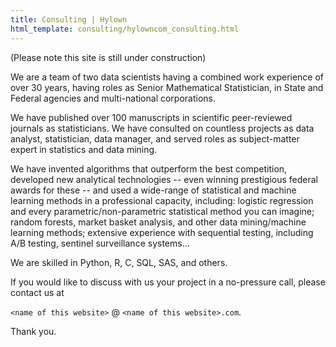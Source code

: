 ```yaml
---
title: Consulting | Hylown
html_template: consulting/hylowncom_consulting.html
---
```



(Please note this site is still under construction)

We are a team of two data scientists having a combined work experience of over 30 years, having roles as Senior Mathematical Statistician, in State and Federal agencies and multi-national corporations.  

We have published over 100 manuscripts in scientific peer-reviewed journals as statisticians.  We have consulted on countless projects as data analyst, statistician, data manager, and served roles as subject-matter expert in statistics and data mining.  

We have invented algorithms that outperform the best competition, developed new analytical technologies -- even winning prestigious federal awards for these -- and used a wide-range of statistical and machine learning methods in a professional capacity, including: logistic regression and every parametric/non-parametric statistical method you can imagine; random forests, market basket analysis, and other data mining/machine learning methods; extensive experience with sequential testing, including A/B testing, sentinel surveillance systems...

We are skilled in Python, R, C, SQL, SAS, and others.

If you would like to discuss with us your project in a no-pressure call, please contact us at  

 ```<name of this website>``` @ ```<name of this website>.com```.

Thank you.